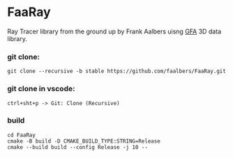 # FaaRay

Ray Tracer library from the ground up by Frank Aalbers uisng
[GFA](https://github.com/faalbers/GFA)
3D data library.

### git clone:

```
git clone --recursive -b stable https://github.com/faalbers/FaaRay.git
```

### git clone in vscode:

```
ctrl+sht+p -> Git: Clone (Recursive)
```

### build

```
cd FaaRay
cmake -B build -D CMAKE_BUILD_TYPE:STRING=Release
cmake --build build --config Release -j 10 --
```

